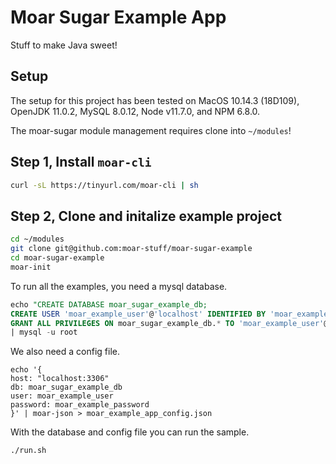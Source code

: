 # Moar Sugar Example App

Stuff to make Java sweet!

Setup
-----

The setup for this project has been tested on MacOS 10.14.3 (18D109), OpenJDK 11.0.2, MySQL 8.0.12, Node v11.7.0, and NPM 6.8.0.

The moar-sugar module management requires clone into `~/modules`!


## Step 1, Install `moar-cli`

```bash
curl -sL https://tinyurl.com/moar-cli | sh
```

## Step 2, Clone and initalize example project

```bash
cd ~/modules
git clone git@github.com:moar-stuff/moar-sugar-example
cd moar-sugar-example
moar-init
```

To run all the examples, you need a mysql database.

```sql
echo "CREATE DATABASE moar_sugar_example_db;
CREATE USER 'moar_example_user'@'localhost' IDENTIFIED BY 'moar_example_password';
GRANT ALL PRIVILEGES ON moar_sugar_example_db.* TO 'moar_example_user'@'localhost';" \
| mysql -u root
```

We also need a config file.

```
echo '{
host: "localhost:3306"
db: moar_sugar_example_db
user: moar_example_user
password: moar_example_password
}' | moar-json > moar_example_app_config.json
```

With the database and config file you can run the sample.

```
./run.sh
```
